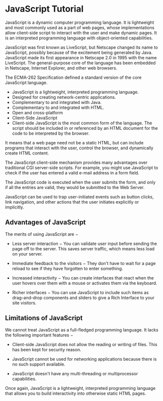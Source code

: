 # JavaScript Tutorial
JavaScript is a dynamic computer programming language. It is lightweight and most commonly used as a part of web pages, whose implementations allow client-side script to interact with the user and make dynamic pages. It is an interpreted programming language with object-oriented capabilities.

JavaScript was first known as LiveScript, but Netscape changed its name to JavaScript, possibly because of the excitement being generated by Java. JavaScript made its first appearance in Netscape 2.0 in 1995 with the name LiveScript. The general-purpose core of the language has been embedded in Netscape, Internet Explorer, and other web browsers.

The ECMA-262 Specification defined a standard version of the core JavaScript language.

- JavaScript is a lightweight, interpreted programming language.
- Designed for creating network-centric applications.
- Complementary to and integrated with Java.
- Complementary to and integrated with HTML.
- Open and cross-platform
- Client-Side JavaScript
- Client-side JavaScript is the most common form of the language. The script should be included in or referenced by an HTML document for the code to be interpreted by the browser.

It means that a web page need not be a static HTML, but can include programs that interact with the user, control the browser, and dynamically create HTML content.

The JavaScript client-side mechanism provides many advantages over traditional CGI server-side scripts. For example, you might use JavaScript to check if the user has entered a valid e-mail address in a form field.

The JavaScript code is executed when the user submits the form, and only if all the entries are valid, they would be submitted to the Web Server.

JavaScript can be used to trap user-initiated events such as button clicks, link navigation, and other actions that the user initiates explicitly or implicitly.

## Advantages of JavaScript
The merits of using JavaScript are −

- Less server interaction − You can validate user input before sending the page off to the server. This saves server traffic, which means less load on your server.

- Immediate feedback to the visitors − They don't have to wait for a page reload to see if they have forgotten to enter something.

- Increased interactivity − You can create interfaces that react when the user hovers over them with a mouse or activates them via the keyboard.

- Richer interfaces − You can use JavaScript to include such items as drag-and-drop components and sliders to give a Rich Interface to your site visitors.

## Limitations of JavaScript
We cannot treat JavaScript as a full-fledged programming language. It lacks the following important features −

- Client-side JavaScript does not allow the reading or writing of files. This has been kept for security reason.

- JavaScript cannot be used for networking applications because there is no such support available.

- JavaScript doesn't have any multi-threading or multiprocessor capabilities.

Once again, JavaScript is a lightweight, interpreted programming language that allows you to build interactivity into otherwise static HTML pages.
